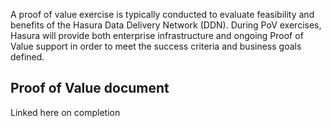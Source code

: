 A proof of value exercise is typically conducted to evaluate feasibility and benefits of the Hasura Data Delivery Network (DDN). During PoV exercises, Hasura will provide both enterprise infrastructure and ongoing Proof of Value support in order to meet the success criteria and business goals defined.

## Proof of Value document
Linked here on completion
